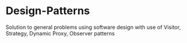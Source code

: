 # Design-Patterns
Solution to general problems using software design with use of Visitor, Strategy, Dynamic Proxy, Observer patterns
